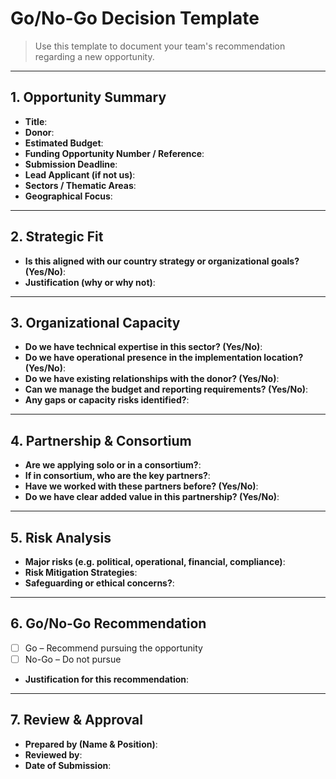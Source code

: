 # Go/No-Go Decision Template

> Use this template to document your team's recommendation regarding a new opportunity.

---

## 1. Opportunity Summary
- **Title**: 
- **Donor**: 
- **Estimated Budget**: 
- **Funding Opportunity Number / Reference**: 
- **Submission Deadline**: 
- **Lead Applicant (if not us)**: 
- **Sectors / Thematic Areas**: 
- **Geographical Focus**: 

---

## 2. Strategic Fit
- **Is this aligned with our country strategy or organizational goals? (Yes/No)**: 
- **Justification (why or why not)**:

---

## 3. Organizational Capacity
- **Do we have technical expertise in this sector? (Yes/No)**:  
- **Do we have operational presence in the implementation location? (Yes/No)**:  
- **Do we have existing relationships with the donor? (Yes/No)**:  
- **Can we manage the budget and reporting requirements? (Yes/No)**:  
- **Any gaps or capacity risks identified?**:

---

## 4. Partnership & Consortium
- **Are we applying solo or in a consortium?**:
- **If in consortium, who are the key partners?**:
- **Have we worked with these partners before? (Yes/No)**:
- **Do we have clear added value in this partnership? (Yes/No)**:

---

## 5. Risk Analysis
- **Major risks (e.g. political, operational, financial, compliance)**:
- **Risk Mitigation Strategies**:
- **Safeguarding or ethical concerns?**:

---

## 6. Go/No-Go Recommendation
- [ ] Go – Recommend pursuing the opportunity
- [ ] No-Go – Do not pursue
- **Justification for this recommendation**:

---

## 7. Review & Approval
- **Prepared by (Name & Position)**:
- **Reviewed by**:
- **Date of Submission**:
